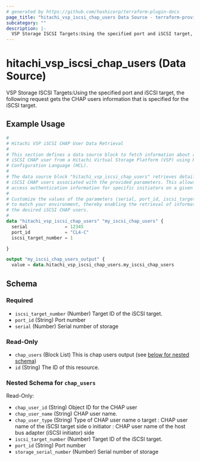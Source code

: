 ```yaml
---
# generated by https://github.com/hashicorp/terraform-plugin-docs
page_title: "hitachi_vsp_iscsi_chap_users Data Source - terraform-provider-hitachi"
subcategory: ""
description: |-
  VSP Storage ISCSI Targets:Using the specified port and iSCSI target, the following request gets the CHAP users information that is specified for the iSCSI target.
---
```


# hitachi_vsp_iscsi_chap_users (Data Source)

VSP Storage ISCSI Targets:Using the specified port and iSCSI target, the following request gets the CHAP users information that is specified for the iSCSI target.

## Example Usage

```terraform
#
# Hitachi VSP iSCSI CHAP User Data Retrieval
#
# This section defines a data source block to fetch information about a specific
# iSCSI CHAP user from a Hitachi Virtual Storage Platform (VSP) using HashiCorp
# Configuration Language (HCL).
#
# The data source block "hitachi_vsp_iscsi_chap_users" retrieves details about
# iSCSI CHAP users associated with the provided parameters. This allows you to
# access authentication information for specific initiators on a given target.
#
# Customize the values of the parameters (serial, port_id, iscsi_target_number)
# to match your environment, thereby enabling the retrieval of information about
# the desired iSCSI CHAP users.
#
data "hitachi_vsp_iscsi_chap_users" "my_iscsi_chap_users" {
  serial              = 12345
  port_id             = "CL4-C"
  iscsi_target_number = 1

}

output "my_iscsi_chap_users_output" {
  value = data.hitachi_vsp_iscsi_chap_users.my_iscsi_chap_users
```

<!-- schema generated by tfplugindocs -->
## Schema

### Required

- `iscsi_target_number` (Number) Target ID of the iSCSI target.
- `port_id` (String) Port number
- `serial` (Number) Serial number of storage

### Read-Only

- `chap_users` (Block List) This is chap users output (see [below for nested schema](#nestedblock--chap_users))
- `id` (String) The ID of this resource.

<a id="nestedblock--chap_users"></a>
### Nested Schema for `chap_users`

Read-Only:

- `chap_user_id` (String) Object ID for the CHAP user
- `chap_user_name` (String) CHAP user name.
- `chap_user_type` (String) Type of CHAP user name
		o target : CHAP user name of the iSCSI target side
		o initiator : CHAP user name of the host bus adapter (iSCSI initiator) side
- `iscsi_target_number` (Number) Target ID of the iSCSI target.
- `port_id` (String) Port number
- `storage_serial_number` (Number) Serial number of storage
